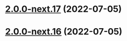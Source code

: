 # [2.0.0-next.17](https://github.com/likun7981/hlink/compare/cli@2.0.0-next.16...cli@2.0.0-next.17) (2022-07-05)

# [2.0.0-next.16](https://github.com/likun7981/hlink/compare/cli@2.0.0-next.15...cli@2.0.0-next.16) (2022-07-05)
